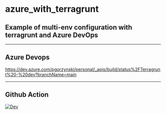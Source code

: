 # azure_with_terragrunt

## Example of multi-env configuration with terragrunt and Azure DevOps
--------------------------------------------

## Azure Devops
https://dev.azure.com/pgorzynski/personal/_apis/build/status%2FTerragrunt%20-%20dev?branchName=main

--------------------------------------------

## Github Action
[![Dev](https://github.com/przemekgorzynski/azure_with_terragrunt/actions/workflows/github_actions-dev.yml/badge.svg)](https://github.com/przemekgorzynski/azure_with_terragrunt/actions/workflows/github_actions-dev.yml)